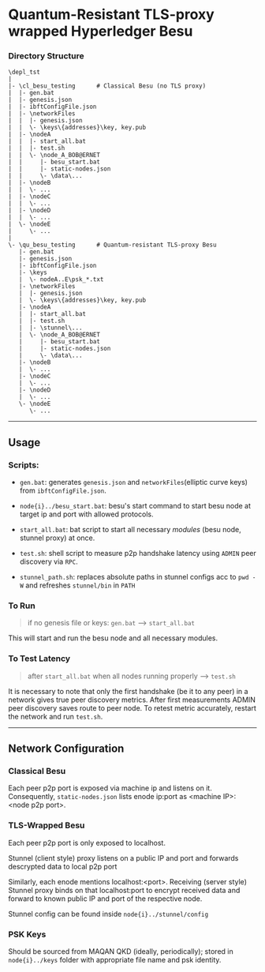 # Quantum-Resistant TLS-proxy wrapped Hyperledger Besu

### Directory Structure

```plaintext
\depl_tst
|
|- \cl_besu_testing      # Classical Besu (no TLS proxy)
|  |- gen.bat
|  |- genesis.json
|  |- ibftConfigFile.json
|  |- \networkFiles
|  |  |- genesis.json
|  |  \- \keys\{addresses}\key, key.pub
|  |- \nodeA
|  |  |- start_all.bat
|  |  |- test.sh
|  |  \- \node_A_BOB@ERNET
|  |     |- besu_start.bat
|  |     |- static-nodes.json
|  |     \- \data\...
|  |- \nodeB
|  |  \- ...
|  |- \nodeC
|  |  \- ...
|  |- \nodeD
|  |  \- ...
|  \- \nodeE
|     \- ...
|
\- \qu_besu_testing      # Quantum-resistant TLS-proxy Besu
   |- gen.bat
   |- genesis.json
   |- ibftConfigFile.json
   |- \keys
   |  \- nodeA..E\psk_*.txt
   |- \networkFiles
   |  |- genesis.json
   |  \- \keys\{addresses}\key, key.pub
   |- \nodeA
   |  |- start_all.bat
   |  |- test.sh
   |  |- \stunnel\...
   |  \- \node_A_BOB@ERNET
   |     |- besu_start.bat
   |     |- static-nodes.json
   |     \- \data\...
   |- \nodeB
   |  \- ...
   |- \nodeC
   |  \- ...
   |- \nodeD
   |  \- ...
   \- \nodeE
      \- ...
```

---

## Usage

### Scripts:
- `gen.bat`: generates `genesis.json` and `networkFiles`(elliptic curve keys) from `ibftConfigFile.json`.

- `node{i}../besu_start.bat`: besu's start command to start besu node at target ip and port with allowed protocols.

- `start_all.bat`: bat script to start all necessary *modules* (besu node, stunnel proxy) at once.

- `test.sh`: shell script to measure p2p handshake latency using `ADMIN` peer discovery via `RPC`.

- `stunnel_path.sh`: replaces absolute paths in stunnel configs acc to `pwd -W` and refreshes `stunnel/bin` in `PATH`

### To Run

> if no genesis file or keys: `gen.bat` --> `start_all.bat`

This will start and run the besu node and all necessary modules.

### To Test Latency

> after `start_all.bat` when all nodes running properly --> `test.sh`

It is necessary to note that only the first handshake (be it to any peer) in a network gives true peer discovery metrics. After first measurements ADMIN peer discovery saves route to peer node. To retest metric accurately, restart the network and run `test.sh`.

---

## Network Configuration

### Classical Besu

Each peer p2p port is exposed via machine ip and listens on it. Consequently, `static-nodes.json` lists enode ip:port as <machine IP\>:<node p2p port\>.

### TLS-Wrapped Besu

Each peer p2p port is only exposed to localhost.

Stunnel (client style) proxy listens on a public IP and port and forwards descrypted data to local p2p port

Similarly, each enode mentions localhost:<port\>. Receiving (server style) Stunnel proxy binds on that localhost:port to encrypt received data and forward to known public IP and port of the respective node.

Stunnel config can be found inside `node{i}../stunnel/config`

### PSK Keys
Should be sourced from MAQAN QKD (ideally, periodically); stored in `node{i}../keys` folder with appropriate file name and psk identity.